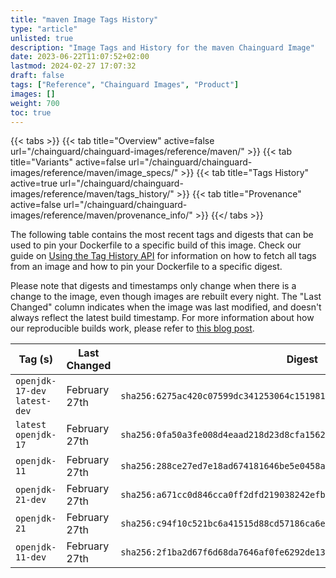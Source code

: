 ```yaml
---
title: "maven Image Tags History"
type: "article"
unlisted: true
description: "Image Tags and History for the maven Chainguard Image"
date: 2023-06-22T11:07:52+02:00
lastmod: 2024-02-27 17:07:32
draft: false
tags: ["Reference", "Chainguard Images", "Product"]
images: []
weight: 700
toc: true
---
```


{{< tabs >}}
{{< tab title="Overview" active=false url="/chainguard/chainguard-images/reference/maven/" >}}
{{< tab title="Variants" active=false url="/chainguard/chainguard-images/reference/maven/image_specs/" >}}
{{< tab title="Tags History" active=true url="/chainguard/chainguard-images/reference/maven/tags_history/" >}}
{{< tab title="Provenance" active=false url="/chainguard/chainguard-images/reference/maven/provenance_info/" >}}
{{</ tabs >}}

The following table contains the most recent tags and digests that can be used to pin your Dockerfile to a specific build of this image. Check our guide on [Using the Tag History API](/chainguard/chainguard-images/using-the-tag-history-api/) for information on how to fetch all tags from an image and how to pin your Dockerfile to a specific digest.

Please note that digests and timestamps only change when there is a change to the image, even though images are rebuilt every night. The "Last Changed" column indicates when the image was last modified, and doesn't always reflect the latest build timestamp. For more information about how our reproducible builds work, please refer to [this blog post](https://www.chainguard.dev/unchained/reproducing-chainguards-reproducible-image-builds).

| Tag (s)                        | Last Changed  | Digest                                                                    |
|--------------------------------|---------------|---------------------------------------------------------------------------|
|  `openjdk-17-dev` `latest-dev` | February 27th | `sha256:6275ac420c07599dc341253064c15198113ce6cb5cb494a3d83548649f7531ad` |
|  `latest` `openjdk-17`         | February 27th | `sha256:0fa50a3fe008d4eaad218d23d8cfa156228e28364b9c212b553e7514a99d6653` |
|  `openjdk-11`                  | February 27th | `sha256:288ce27ed7e18ad674181646be5e0458a81c805cc2ee6aebc73334879619a5b2` |
|  `openjdk-21-dev`              | February 27th | `sha256:a671cc0d846cca0ff2dfd219038242efb827b82562cec4529db4b7fa1f4e832f` |
|  `openjdk-21`                  | February 27th | `sha256:c94f10c521bc6a41515d88cd57186ca6e2e0a44f80c4f13dec62a4c592b2c196` |
|  `openjdk-11-dev`              | February 27th | `sha256:2f1ba2d67f6d68da7646af0fe6292de13c97723510012a672d0ff72c314974a2` |

